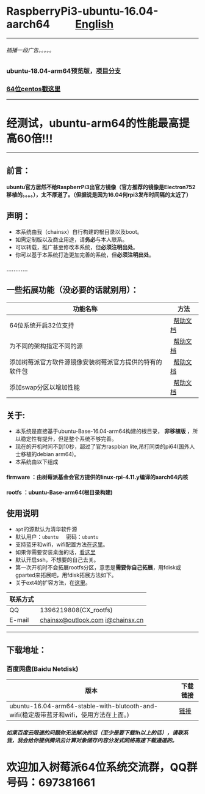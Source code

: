 # RaspberryPi3-ubuntu-16.04-aarch64          [English](https://github.com/chainsx/ubuntu64-rpi/blob/ubuntu-16.04-arm64/README-EN.md)
***************
###### 插播一段广告。。。。。
### ubuntu-18.04-arm64预览版，[项目分支](https://github.com/chainsx/ubuntu64-rpi/tree/ubuntu-bonic(18.04)-preview)

### [64位centos戳这里](https://github.com/chainsx/centos64-rpi)
***************

# 经测试，ubuntu-arm64的性能最高提高60倍!!!

****************

## 前言：
#### ubuntu官方居然不给RaspberrPi3出官方镜像（官方推荐的镜像是Electron752移植的。。。。），太不厚道了。（但据说是因为16.04何rpi3发布时间隔的太近了）

## 声明：
* 本系统由我（chainsx）自行构建的根目录以及boot。
* 如需定制版以及商业用途，请**务必**与本人联系。
* 可以转载，推广甚至修改本系统，但**必须注明出处**。
* 你可以基于本系统打造更加完善的系统，但**必须注明出处**。
#### …………

## 一些拓展功能（没必要的话就别用）：

|功能名称  |  方法|
|------|-------|
|64位系统开启32位支持   |   [帮助文档](https://github.com/chainsx/ubuntu64-rpi/blob/ubuntu-16.04.3-arm64/Documentation/32-bit-support.md)|
|为不同的架构指定不同的源   |   [帮助文档](https://github.com/chainsx/ubuntu64-rpi/blob/ubuntu-16.04.3-arm64/Documentation/multi-arch.md)|
|添加树莓派官方软件源镜像安装树莓派官方提供的特有的软件包   |   [帮助文档](https://github.com/chainsx/ubuntu64-rpi/blob/ubuntu-16.04.3-arm64/Documentation/multi-arch.md)|
|添加swap分区以增加性能   |   [帮助文档](https://github.com/chainsx/ubuntu64-rpi/blob/ubuntu-16.04.3-arm64/Documentation/multi-arch.md)|

## 关于:

* 本系统是直接基于ubuntu-Base-16.04-arm64构建的根目录， **非移植版** ，所以稳定性有提升，但是整个系统不够完善。
* 现在的开机时间不到10秒，超过了官方raspbian lite,吊打同类的pi64(国外人士移植的debian arm64)。
* 本系统由以下组成
#### **firmware** ：由树莓派基金会官方提供的linux-rpi-4.11.y编译的aarch64内核
#### **rootfs** ：ubuntu-Base-arm64(根目录构建)

## 使用说明

* `apt`的源默认为清华软件源
* 默认用户：`ubuntu`      密码：`ubuntu`
* 支持蓝牙和wifi，wifi配置方法[在这里](https://github.com/chainsx/ubuntu64-rpi/blob/ubuntu-16.04.3-arm64/Documentation/wifi-config.md)。
* 如果你需要安装桌面的话，[看这里](https://github.com/chainsx/ubuntu64-rpi/blob/ubuntu-16.04.3-arm64/Documentation/install-desktop.md)
* 默认开启ssh，不想要的自己去关。
* 第一次开机时不会拓展rootfs分区，意思是**需要你自己拓展**，用fdisk或gparted来拓展吧，用fdisk拓展方法如下。
* 关于ext4的扩容方法，在[这里](https://github.com/chainsx/ubuntu64-rpi/blob/ubuntu-17.04-arm64/Documentation/expand-file-system.md)。


|  联系方式   |           |
|-----------|------------|
|QQ|1396219808(CX_rootfs)|
|E-mail|chainsx@outlook.com i@chainsx.cn|

**********************

## 下载地址：

### 百度网盘(Baidu Netdisk)

| 版本 | 下载链接 |
|--------|--------|
| ubuntu-16.04-arm64-stable-with-blutooth-and-wifi(稳定版带蓝牙和wifi，使用方法在上面。) | [链接](https://pan.baidu.com/s/1snt6ByX) |
##### 如果百度云限速的问题你无法解决的话（至少是要下载1h以上的话），请联系我，我会给你提供腾讯云计算对象储存内容分发式网络高速下载通道的。


# 欢迎加入树莓派64位系统交流群，QQ群号码：697381661
